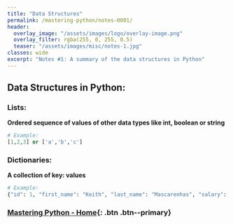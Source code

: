 ```yaml
---
title: "Data Structures"
permalink: /mastering-python/notes-0001/
header:
  overlay_image: "/assets/images/logo/overlay-image.png"
  overlay_filter: rgba(255, 0, 255, 0.5)
  teaser: "/assets/images/misc/notes-1.jpg"
classes: wide
excerpt: "Notes #1: A summary of the data structures in Python"
---
```


## Data Structures in Python:

### Lists:
**Ordered sequence of values of other data types like int, boolean or string**

```python
# Example:
[1,2,3] or ['a','b','c']
```

### Dictionaries:
**A collection of key: values**

```python
# Example:
{"id": 1, "first_name": "Keith", "last_name": "Mascarenhas", "salary": "80000.00"}
```

### [Mastering Python - Home](/mastering-python/){: .btn .btn--primary}
